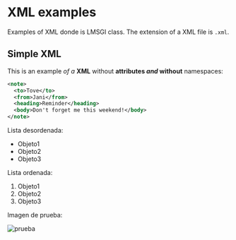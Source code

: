 # XML examples

Examples of XML donde is LMSGI class. The extension of a XML file is `.xml`.

## Simple XML

This is an example _of a_ **XML** without **attributes _and_ without** namespaces:

```xml
<note>
  <to>Tove</to>
  <from>Jani</from>
  <heading>Reminder</heading>
  <body>Don't forget me this weekend!</body>
</note>
```
Lista desordenada:

- Objeto1
- Objeto2
- Objeto3

Lista ordenada:

1. Objeto1
2. Objeto2
3. Objeto3

Imagen de prueba:

![prueba](http://www.catster.com/wp-content/uploads/2017/08/A-fluffy-cat-looking-funny-surprised-or-concerned.jpg "cat")
